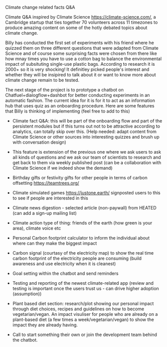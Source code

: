 
Climate change related facts Q&A

Climate Q&A inspired by Climate Science https://climate-science.com/, a Cambridge startup that ties together 70 volunteers across 11 timezones to produce amazing content on some of the hotly debated topics about climate change.

Billy has conducted the first set of experiments with his friend where he quizzed them on three different questions that were adapted from Climate Science and of course some surprising facts were chosen from there like how mnay times you have to use a cotton bag to balance the environmental impact of subsituting single-use plastic bags. According to research it is 2000+ so it is very shocking! It definitley picked people's interest and whether they will be insipired to talk about it or want to know more about climate change remain to be tested.

The next stage of the project is to prototype a chatbot on Chatfuel+dialogflow+dashbot for better conducting experiments in an automatic fashion. The current idea for it is for it to act as an information hub that uses quiz as an onboarding procedure. Here are some features that Billy is thinking of implementing (feel free to add to this)

* Climate fact Q&A: this will be part of the onboarding flow and part of the persistent modules but if this turns out not to be attractive according to analytics, can totally skip over this. (Help needed: adapt content from Climate Science or other sources into interesting quizzes and brush up with conversation design)

* This feature is extension of the previous one where we ask users to ask all kinds of questions and we ask our team of scientists to research and get back to them via weekly published post (can be a collaboration with Climate Science if we indeed show the demand)

* Birthday gifts or festivity gifts for other people in terms of carbon offsetting https://teamtrees.org/

* Climate simulated games https://justone.earth/ signposted users to this to see if people are interested in this

* Climate news digestion - selected article (non-paywall) from HEATED (can add a sign-up mailing list)

* Climate action type of thing: friends of the earth (how green is your area), climate voice etc

* Personal Carbon footprint calculator to inform the individual about where can they make the biggest impact

* Carbon signal (courtasy of the electricity map) to show the real time carbon footprint of the electricity people are consuming (build awareness and use electricity when it is cleanest)

* Goal setting within the chatbot and send reminders

* Testing and reporting of the newest climate-related app (review and testing is important once the users trust us - can drive higher adoption (assumption))

* Plant based diet section: research/plot showing our personal impact through diet choices, recipes and guidelines on how to become vegetarian/vegan. An impact visuliser for people who are already on a plant-based diet (a few times a week/vegetarian/vegan) to show the impact they are already having.

* Call to start something their own or join the development team behind the chatbot.

